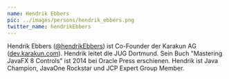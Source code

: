 ```yaml
---
name: Hendrik Ebbers
pic: ../images/persons/hendrik_ebbers.png
twitter_name: hendrikEbbers
---
```


Hendrik Ebbers ([@hendrikEbbers](https://twitter.com/hendrikEbbers)) ist Co-Founder der Karakun AG
([dev.karakun.com](https://dev.karakun.com/)). Hendrik leitet die JUG Dortmund. Sein Buch "Mastering JavaFX 8 Controls"
ist 2014 bei Oracle Press erschienen. Hendrik ist Java Champion, JavaOne Rockstar und JCP Expert Group Member.
